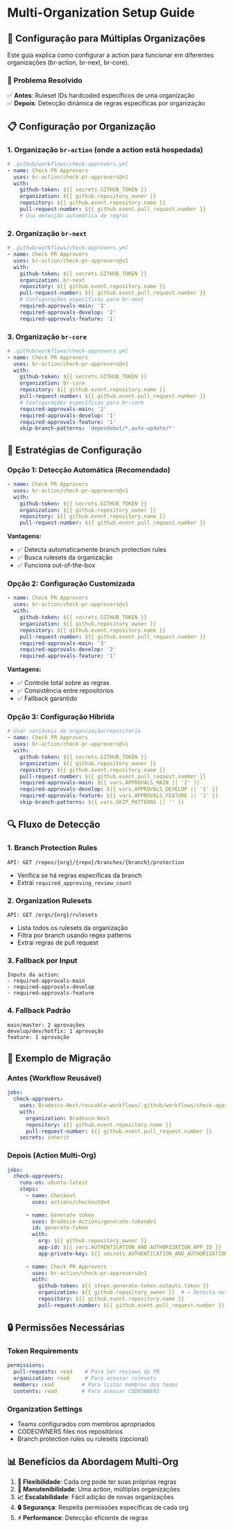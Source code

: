 # Multi-Organization Setup Guide

## 🏢 Configuração para Múltiplas Organizações

Este guia explica como configurar a action para funcionar em diferentes organizações (br-action, br-next, br-core).

### 🎯 Problema Resolvido

✅ **Antes**: Ruleset IDs hardcoded específicos de uma organização  
✅ **Depois**: Detecção dinâmica de regras específicas por organização

## 📋 Configuração por Organização

### 1. Organização `br-action` (onde a action está hospedada)

```yaml
# .github/workflows/check-approvers.yml
- name: Check PR Approvers
  uses: br-action/check-pr-approvers@v1
  with:
    github-token: ${{ secrets.GITHUB_TOKEN }}
    organization: ${{ github.repository_owner }}
    repository: ${{ github.event.repository.name }}
    pull-request-number: ${{ github.event.pull_request.number }}
    # Usa detecção automática de regras
```

### 2. Organização `br-next`

```yaml
# .github/workflows/check-approvers.yml
- name: Check PR Approvers
  uses: br-action/check-pr-approvers@v1
  with:
    github-token: ${{ secrets.GITHUB_TOKEN }}
    organization: br-next
    repository: ${{ github.event.repository.name }}
    pull-request-number: ${{ github.event.pull_request.number }}
    # Configurações específicas para br-next
    required-approvals-main: '3'
    required-approvals-develop: '2'
    required-approvals-feature: '1'
```

### 3. Organização `br-core`

```yaml
# .github/workflows/check-approvers.yml
- name: Check PR Approvers
  uses: br-action/check-pr-approvers@v1
  with:
    github-token: ${{ secrets.GITHUB_TOKEN }}
    organization: br-core
    repository: ${{ github.event.repository.name }}
    pull-request-number: ${{ github.event.pull_request.number }}
    # Configurações específicas para br-core
    required-approvals-main: '2'
    required-approvals-develop: '1'
    required-approvals-feature: '1'
    skip-branch-patterns: 'dependabot/*,auto-update/*'
```

## 🔧 Estratégias de Configuração

### Opção 1: Detecção Automática (Recomendado)

```yaml
- name: Check PR Approvers
  uses: br-action/check-pr-approvers@v1
  with:
    github-token: ${{ secrets.GITHUB_TOKEN }}
    organization: ${{ github.repository_owner }}
    repository: ${{ github.event.repository.name }}
    pull-request-number: ${{ github.event.pull_request.number }}
```

**Vantagens:**
- ✅ Detecta automaticamente branch protection rules
- ✅ Busca rulesets da organização
- ✅ Funciona out-of-the-box

### Opção 2: Configuração Customizada

```yaml
- name: Check PR Approvers
  uses: br-action/check-pr-approvers@v1
  with:
    github-token: ${{ secrets.GITHUB_TOKEN }}
    organization: ${{ github.repository_owner }}
    repository: ${{ github.event.repository.name }}
    pull-request-number: ${{ github.event.pull_request.number }}
    required-approvals-main: '3'
    required-approvals-develop: '2'
    required-approvals-feature: '1'
```

**Vantagens:**
- ✅ Controle total sobre as regras
- ✅ Consistência entre repositórios
- ✅ Fallback garantido

### Opção 3: Configuração Híbrida

```yaml
# Usar variáveis de organização/repositório
- name: Check PR Approvers
  uses: br-action/check-pr-approvers@v1
  with:
    github-token: ${{ secrets.GITHUB_TOKEN }}
    organization: ${{ github.repository_owner }}
    repository: ${{ github.event.repository.name }}
    pull-request-number: ${{ github.event.pull_request.number }}
    required-approvals-main: ${{ vars.APPROVALS_MAIN || '2' }}
    required-approvals-develop: ${{ vars.APPROVALS_DEVELOP || '1' }}
    required-approvals-feature: ${{ vars.APPROVALS_FEATURE || '1' }}
    skip-branch-patterns: ${{ vars.SKIP_PATTERNS || '' }}
```

## 🔍 Fluxo de Detecção

### 1. Branch Protection Rules
```
API: GET /repos/{org}/{repo}/branches/{branch}/protection
```
- Verifica se há regras específicas da branch
- Extrai `required_approving_review_count`

### 2. Organization Rulesets
```
API: GET /orgs/{org}/rulesets
```
- Lista todos os rulesets da organização
- Filtra por branch usando regex patterns
- Extrai regras de pull request

### 3. Fallback por Input
```
Inputs da action:
- required-approvals-main
- required-approvals-develop  
- required-approvals-feature
```

### 4. Fallback Padrão
```
main/master: 2 aprovações
develop/dev/hotfix: 1 aprovação
feature: 1 aprovação
```

## 🚀 Exemplo de Migração

### Antes (Workflow Reusável)
```yaml
jobs:
  check-approvers:
    uses: Bradesco-Next/reusable-workflows/.github/workflows/check-approvers.yaml@main
    with:
      organization: Bradesco-Next
      repository: ${{ github.event.repository.name }}
      pull-request-number: ${{ github.event.pull_request.number }}
    secrets: inherit
```

### Depois (Action Multi-Org)
```yaml
jobs:
  check-approvers:
    runs-on: ubuntu-latest
    steps:
      - name: Checkout
        uses: actions/checkout@v4
        
      - name: Generate token
        uses: Bradesco-Actions/generate-token@v1
        id: generate-token
        with:
          org: ${{ github.repository_owner }}
          app-id: ${{ vars.AUTHENTICATION_AND_AUTHORIZATION_APP_ID }}
          app-private-key: ${{ secrets.AUTHENTICATION_AND_AUTHORIZATION_PRIVATE_KEY }}
        
      - name: Check PR Approvers
        uses: br-action/check-pr-approvers@v1
        with:
          github-token: ${{ steps.generate-token.outputs.token }}
          organization: ${{ github.repository_owner }}  # ← Detecta automaticamente a org
          repository: ${{ github.event.repository.name }}
          pull-request-number: ${{ github.event.pull_request.number }}
```

## 🔒 Permissões Necessárias

### Token Requirements
```yaml
permissions:
  pull-requests: read    # Para ler reviews do PR
  organization: read     # Para acessar rulesets
  members: read         # Para listar membros dos teams
  contents: read        # Para acessar CODEOWNERS
```

### Organization Settings
- Teams configurados com membros apropriados
- CODEOWNERS files nos repositórios
- Branch protection rules ou rulesets (opcional)

## 📊 Benefícios da Abordagem Multi-Org

1. **🎯 Flexibilidade**: Cada org pode ter suas próprias regras
2. **🔧 Manutenibilidade**: Uma action, múltiplas organizações
3. **📈 Escalabilidade**: Fácil adição de novas organizações
4. **🔒 Segurança**: Respeita permissões específicas de cada org
5. **⚡ Performance**: Detecção eficiente de regras
